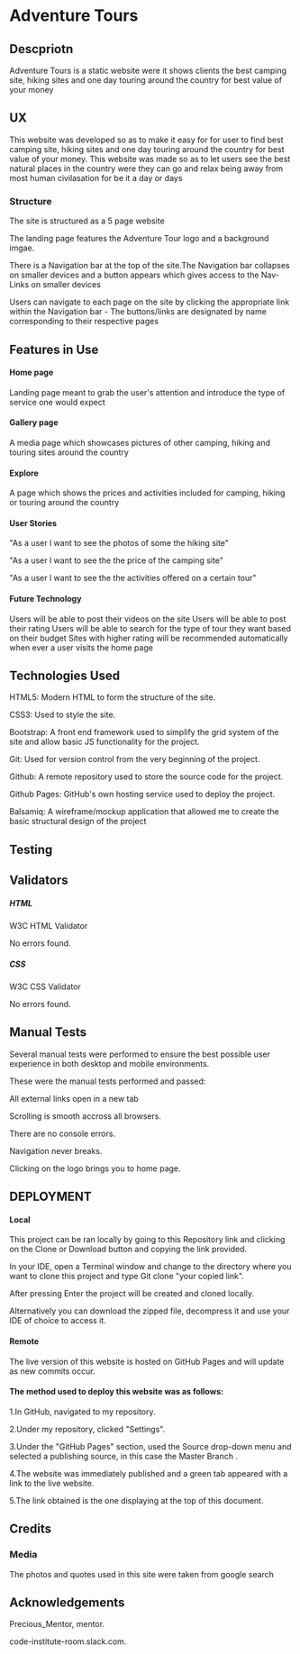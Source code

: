 # Adventure Tours

## Descpriotn 

 Adventure Tours is a static website were it shows clients the best camping site, hiking sites and one day touring around the country for best value of your
 money

## UX

This website was developed so as to make it easy for for user to find best camping site, hiking sites and one day touring around the country for best value of your
money. This website was made so as to let users see the best natural places in the country were they can go and relax being away from most human civilasation for be it a day or days 

### Structure

The site is structured as a 5 page website

The landing page features the Adventure Tour logo and a background imgae.

There is a Navigation bar at the top of the site.The Navigation bar collapses on smaller devices and a button appears which gives access to the Nav-Links on smaller devices

Users can navigate to each page on the site by clicking the appropriate link within the Navigation bar - The buttons/links are designated by name corresponding to their respective pages


## Features in Use

#### Home page

Landing page meant to grab the user's attention and introduce the type of service one would expect

#### Gallery page 

A media page which showcases pictures of other camping, hiking and touring sites around the country

#### Explore

A page which shows the prices and activities included for camping, hiking or touring around the country

#### User Stories

"As a user l want to see the photos of some the hiking site"

"As a user l want to see the the price of the camping site"

"As a user l want to see the the activities offered on a certain tour"

#### Future Technology 
Users will be able to post their videos on the site
Users will be able to post their rating 
Users will be able to search for the type of tour they want based on their budget
Sites with higher rating will be recommended automatically when ever a user visits the home page

## Technologies Used
 
HTML5: Modern HTML to form the structure of the site.

CSS3: Used to style the site.

Bootstrap: A front end framework used to simplify the grid system of the site and allow basic JS functionality for the project.

Git: Used for version control from the very beginning of the project.

Github: A remote repository used to store the source code for the project.

Github Pages: GitHub's own hosting service used to deploy the project.

Balsamiq: A wireframe/mockup application that allowed me to create the basic structural design of the project

## Testing 

## Validators
##### HTML

W3C HTML Validator

No errors found.

##### CSS
W3C CSS Validator

No errors found.

## Manual Tests
Several manual tests were performed to ensure the best possible user experience in both desktop and mobile environments. 

These were the manual tests performed and passed:


All external links open in a new tab

Scrolling is smooth accross all browsers.

There are no console errors.

Navigation never breaks.

Clicking on the logo brings you to home page.


## DEPLOYMENT

#### Local
This project can be ran locally by going to this Repository link and clicking on the Clone or Download button and copying the link provided.


In your IDE, open a Terminal window and change to the directory where you want to clone this project and type Git clone "your copied link".

After pressing Enter the project will be created and cloned locally.

Alternatively you can download the zipped file, decompress it and use your IDE of choice to access it.


#### Remote
The live version of this website is hosted on GitHub Pages and will update as new commits occur.

#### The method used to deploy this website was as follows:

1.In GitHub, navigated to my repository.

2.Under my repository, clicked "Settings".

3.Under the "GitHub Pages" section, used the Source drop-down menu and selected a publishing source, in this case the Master Branch .

4.The website was immediately published and a green tab appeared with a link to the live website.

5.The link obtained is the one displaying at the top of this document.


## Credits

### Media
The photos and quotes used in this site were taken from google search

## Acknowledgements
Precious_Mentor, mentor.

code-institute-room.slack.com. 


